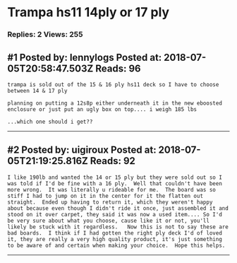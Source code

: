 # Trampa hs11 14ply or 17 ply

### Replies: 2 Views: 255

## \#1 Posted by: lennylogs Posted at: 2018-07-05T20:58:47.503Z Reads: 96

```
trampa is sold out of the 15 & 16 ply hs11 deck so I have to choose between 14 & 17 ply 

planning on putting a 12s8p either underneath it in the new eboosted enclosure or just put an ugly box on top.... i weigh 185 lbs 

...which one should i get??
```

---
## \#2 Posted by: uigiroux Posted at: 2018-07-05T21:19:25.816Z Reads: 92

```
I like 190lb and wanted the 14 or 15 ply but they were sold out so I was told if I'd be fine with a 16 ply.  Well that couldn't have been more wrong.  It was literally u rideable for me.  The board was so stiff I had to jump on it in the center for it the flatten out straight.  Ended up having to return it, which they weren't happy about because even though I didn't ride it once, just assembled it and stood on it over carpet, they said it was now a used item.... So I'd be very sure about what you choose, cause like it or not, you'll likely be stuck with it regardless.   Now this is not to say these are bad boards.  I think if I had gotten the right ply deck I'd of loved it, they are really a very high quality product, it's just something to be aware of and certain when making your choice.  Hope this helps.
```

---
